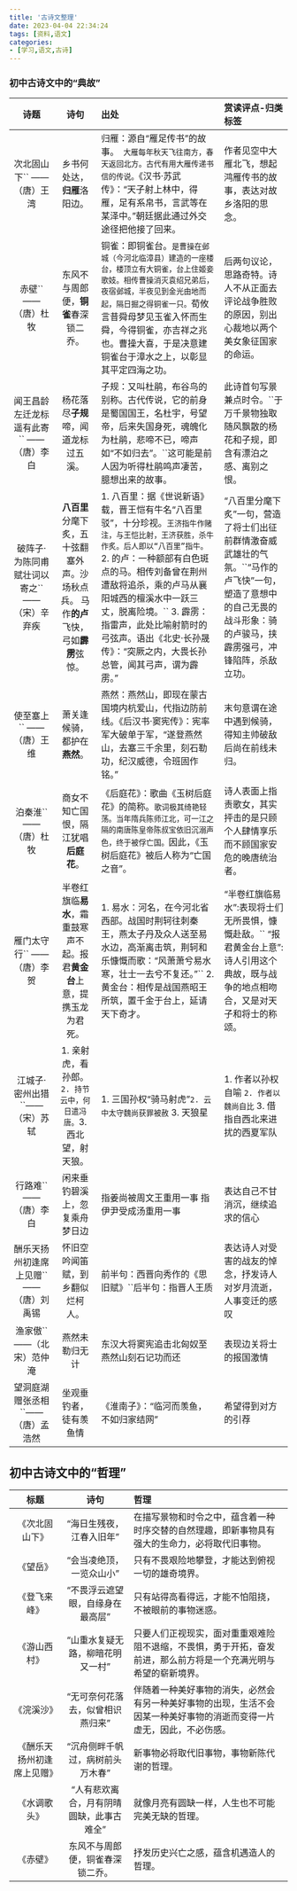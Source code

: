```yaml
---
title: '古诗文整理'
date: 2023-04-04 22:34:24
tags: [资料,语文]
categories: 
- [学习,语文,古诗]
---
```

### 初中古诗文中的“典故”

|                      诗题                      |                                                  诗句                                                  | 出处                                                                                                                                                                                                                                                                                                                                                                            | 赏读评点-归类标签                                                                                                                                                        |
| :---------------------------------------------: | :-----------------------------------------------------------------------------------------------------: | :------------------------------------------------------------------------------------------------------------------------------------------------------------------------------------------------------------------------------------------------------------------------------------------------------------------------------------------------------------------------------ | :----------------------------------------------------------------------------------------------------------------------------------------------------------------------- |
|           次北固山下`` ——（唐）王湾           |                                   乡书何处达，**归雁**洛阳边。                                   | 归雁：源自“雁足传书”的故事。`` 大雁每年秋天飞往南方，春天返回北方。古代有用大雁传递书信的传说。``《汉书·苏武传》：“天子射上林中，得雁，足有系帛书，言武等在某泽中。”朝廷据此通过外交途径把他接了回来。                                                                                                                                                                     | 作者见空中大雁北飞，想起鸿雁传书的故事，表达对故乡洛阳的思念。                                                                                                           |
|              赤壁`` ——（唐）杜牧              |                               东风不与周郎便，**铜雀**春深锁二乔。                               | 铜雀：即铜雀台。``是曹操在邺城（今河北临漳县）建造的一座楼台，楼顶立有大铜雀，台上住姬妾歌妓。相传曹操消灭袁绍兄弟后，夜宿邺城，半夜见到金光由地而起，隔日掘之得铜雀一只。``荀攸言昔舜母梦见玉雀入怀而生舜，今得铜雀，亦吉祥之兆也。曹操大喜，于是决意建铜雀台于漳水之上，以彰显其平定四海之功。                                                                                | 后两句议论，思路奇特。诗人不从正面去评论战争胜败的原因，别出心裁地以两个美女象征国家的命运。                                                                             |
|    闻王昌龄左迁龙标遥有此寄`` ——（唐）李白    |                               杨花落尽**子规**啼，闻道龙标过五溪。                               | 子规：又叫杜鹃，布谷鸟的别称。古代传说，它的前身是蜀国国王，名杜宇，号望帝，后来失国身死，魂魄化为杜鹃，悲啼不已，啼声如“不如归去”。``这可能是前人因为听得杜鹃鸣声凄苦，臆想出来的故事。                                                                                                                                                                                      | 此诗首句写景兼点时令。``于万千景物独取随风飘散的杨花和子规，即含有漂泊之感、离别之恨。                                                                                   |
| 破阵子·为陈同甫赋壮词以寄之`` ——（宋）辛弃疾 | **八百里**分麾下炙，五十弦翻塞外声。沙场秋点兵。 马作**的卢**飞快，弓如**霹雳**弦惊。 | 1. 八百里：据《世说新语》载，晋王恺有牛名“八百里驳”，十分珍视。``王济指牛作赌注，与王恺比射，王济获胜，杀牛作炙。后人即以“八百里”指牛。`` 2. 的卢：一种额部有白色斑点的马。相传刘备曾在荆州遭敌将追杀，乘的卢马从襄阳城西的檀溪水中一跃三丈，脱离险境。`` 3. 霹雳：指雷声，此处比喻射箭时的弓弦声。语出《北史·长孙晟传》：“突厥之内，大畏长孙总管，闻其弓声，谓为霹雳。” | “八百里分麾下炙”一句，营造了将士们出征前群情激奋威武雄壮的气氛。``“马作的卢飞快”一句，塑造了意想中的自己无畏的战斗形象：骑的卢骏马，挟霹雳强弓，冲锋陷阵，杀敌立功。 |
|            使至塞上`` ——（唐）王维            |                                   萧关逢候骑，都护在**燕然**。                                   | 燕然：燕然山，即现在蒙古国境内杭爱山，代指边防前线。《后汉书·窦宪传》：宪率军大破单于军，“遂登燕然山，去塞三千余里，刻石勒功，纪汉威德，令班固作铭。”                                                                                                                                                                                                                        | 末句意谓在途中遇到候骑，得知主帅破敌后尚在前线未归。                                                                                                                     |
|             泊秦淮`` ——（唐）杜牧             |                               商女不知亡国恨，隔江犹唱**后庭花**。                               | 《后庭花》：歌曲《玉树后庭花》的简称。``歌词极其绮艳轻荡。当年隋兵陈师江北，可一江之隔的南唐陈皇帝陈叔宝依旧沉溺声色，终于被俘亡国。``因此，《玉树后庭花》被后人称为“亡国之音”。                                                                                                                                                                                              | 诗人表面上指责歌女，其实抨击的是只顾个人肆情享乐而不顾国家安危的晚唐统治者。                                                                                             |
|           雁门太守行`` ——（唐）李贺           |          半卷红旗临**易水**，霜重鼓寒声不起。报君**黄金台**上意，提携玉龙为君死。          | 1. 易水：河名，在今河北省西部。战国时荆轲往刺秦王，燕太子丹及众人送至易水边，高渐离击筑，荆轲和乐慷慨而歌：“风萧萧兮易水寒，壮士一去兮不复还。”`` 2. 黄金台：相传是战国燕昭王所筑，置千金于台上，延请天下奇才。                                                                                                                                                               | “半卷红旗临易水”:表现将士们无所畏惧，慷慨赴敌。`` “报君黄金台上意”:诗人引用这个典故，既与战争的地点相吻合，又是对天子和将士的称颂。                                  |
|        江城子·密州出猎``——（宋）苏轼        |                  1. 亲射虎，看孙郎。`` 2. 持节云中，何日遣冯唐。``3. 西北望，射天狼。                  | 1. 三国孙权“骑马射虎”``2. 云中太守魏尚获罪被赦`` 3. 天狼星                                                                                                                                                                                                                                                                                                                    | 1. 作者以孙权自喻 ``2. 作者以魏尚自比`` 3. 借指自西北来进扰的西夏军队                                                                                                    |
|             行路难``——（唐）李白             |                                     闲来垂钓碧溪上，忽复乘舟梦日边                                     | 指姜尚被周文王重用一事 指伊尹受成汤重用一事                                                                                                                                                                                                                                                                                                                                     | 表达自己不甘消沉，继续追求的信心                                                                                                                                         |
|    酬乐天扬州初逢席上见赠``——（唐）刘禹锡    |                                    怀旧空吟闻笛赋，到乡翻似烂柯人。                                    | 前半句：西晋向秀作的《思旧赋》``后半句：指晋人王质                                                                                                                                                                                                                                                                                                                              | 表达诗人对受害的战友的悼念，抒发诗人对岁月流逝，人事变迁的感叹                                                                                                           |
|           渔家傲``——（北宋）范仲淹           |                                             燕然未勒归无计                                             | 东汉大将窦宪追击北匈奴至燕然山刻石记功而还                                                                                                                                                                                                                                                                                                                                      | 表现边关将士的报国激情                                                                                                                                                   |
|       望洞庭湖赠张丞相``——（唐）孟浩然       |                                         坐观垂钓者，徒有羡鱼情                                         | 《淮南子》：“临河而羡鱼，不如归家结网”                                                                                                                                                                                                                                                                                                                                        | 希望得到对方的引荐                                                                                                                                                       |

## 初中古诗文中的“哲理”

|            标题            |                    诗句                    | 哲理                                                                                                                   |
| :------------------------: | :----------------------------------------: | :--------------------------------------------------------------------------------------------------------------------- |
|       《次北固山下》       |         “海日生残夜，江春入旧年”         | 在描写景物和时令之中，蕴含着一种时序交替的自然理趣，即新事物具有强大的生命力，必将取代旧事物。                         |
|          《望岳》          |         “会当凌绝顶，一览众山小”         | 只有不畏艰险地攀登，才能达到俯视一切的雄奇境界。                                                                       |
|        《登飞来峰》        |     “不畏浮云遮望眼，自缘身在最高层”     | 只有站得高看得远，才能不怕阻挠，不被眼前的事物迷惑。                                                                   |
|        《游山西村》        |     “山重水复疑无路，柳暗花明又一村”     | 只要人们正视现实，面对重重艰难险阻不退缩，不畏惧，勇于开拓，奋发前进，那么前方将是一个充满光明与希望的崭新境界。       |
|         《浣溪沙》         |     “无可奈何花落去，似曾相识燕归来”     | 伴随着一种美好事物的消失，必然会有另一种美好事物的出现，生活不会因某一种美好事物的消逝而变得一片虚无，因此，不必伤感。 |
| 《酬乐天扬州初逢席上见赠》 |     “沉舟侧畔千帆过，病树前头万木春”     | 新事物必将取代旧事物，事物新陈代谢的哲理。                                                                             |
|        《水调歌头》        | “人有悲欢离合，月有阴晴圆缺，此事古难全” | 就像月亮有圆缺一样，人生也不可能完美无缺的哲理。                                                                       |
|          《赤壁》          |      东风不与周郎便，铜雀春深锁二乔。      | 抒发历史兴亡之感，蕴含机遇造人的哲理。                                                                                 |
